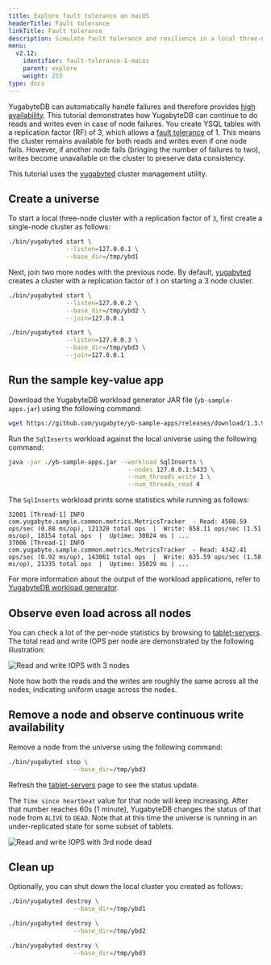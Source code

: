 ```yaml
---
title: Explore fault tolerance on macOS
headerTitle: Fault tolerance
linkTitle: Fault tolerance
description: Simulate fault tolerance and resilience in a local three-node YugabyteDB cluster on macOS.
menu:
  v2.12:
    identifier: fault-tolerance-1-macos
    parent: explore
    weight: 215
type: docs
---
```


YugabyteDB can automatically handle failures and therefore provides [high availability](../../../architecture/core-functions/high-availability/). This tutorial demonstrates how YugabyteDB can continue to do reads and writes even in case of node failures. You create YSQL tables with a replication factor (RF) of 3, which allows a [fault tolerance](../../../architecture/docdb-replication/replication/) of 1. This means the cluster remains available for both reads and writes even if one node fails. However, if another node fails (bringing the number of failures to two), writes become unavailable on the cluster to preserve data consistency.

This tutorial uses the [yugabyted](../../../reference/configuration/yugabyted/) cluster management utility.

## Create a universe

To start a local three-node cluster with a replication factor of `3`, first create a single-node cluster as follows:

```sh
./bin/yugabyted start \
                --listen=127.0.0.1 \
                --base_dir=/tmp/ybd1
```

Next, join two more nodes with the previous node. By default, [yugabyted](../../../reference/configuration/yugabyted/) creates a cluster with a replication factor of `3` on starting a 3 node cluster.

```sh
./bin/yugabyted start \
                --listen=127.0.0.2 \
                --base_dir=/tmp/ybd2 \
                --join=127.0.0.1
```

```sh
./bin/yugabyted start \
                --listen=127.0.0.3 \
                --base_dir=/tmp/ybd3 \
                --join=127.0.0.1
```

## Run the sample key-value app

Download the YugabyteDB workload generator JAR file (`yb-sample-apps.jar`) using the following command:

```sh
wget https://github.com/yugabyte/yb-sample-apps/releases/download/1.3.9/yb-sample-apps.jar?raw=true -O yb-sample-apps.jar
```

Run the `SqlInserts` workload against the local universe using the following command:

```sh
java -jar ./yb-sample-apps.jar --workload SqlInserts \
                                 --nodes 127.0.0.1:5433 \
                                 --num_threads_write 1 \
                                 --num_threads_read 4
```

The `SqlInserts` workload prints some statistics while running as follows:

```output
32001 [Thread-1] INFO com.yugabyte.sample.common.metrics.MetricsTracker  - Read: 4508.59 ops/sec (0.88 ms/op), 121328 total ops  |  Write: 658.11 ops/sec (1.51 ms/op), 18154 total ops  |  Uptime: 30024 ms | ...
37006 [Thread-1] INFO com.yugabyte.sample.common.metrics.MetricsTracker  - Read: 4342.41 ops/sec (0.92 ms/op), 143061 total ops  |  Write: 635.59 ops/sec (1.58 ms/op), 21335 total ops  |  Uptime: 35029 ms | ...
```

For more information about the output of the workload applications, refer to [YugabyteDB workload generator](https://github.com/yugabyte/yb-sample-apps).

## Observe even load across all nodes

You can check a lot of the per-node statistics by browsing to [tablet-servers](http://127.0.0.1:7000/tablet-servers). The total read and write IOPS per node are demonstrated by the following illustration:

![Read and write IOPS with 3 nodes](/images/ce/fault-tolerance_evenly_distributed.png)

Note how both the reads and the writes are roughly the same across all the nodes, indicating uniform usage across the nodes.

## Remove a node and observe continuous write availability

Remove a node from the universe using the following command:

```sh
./bin/yugabyted stop \
                  --base_dir=/tmp/ybd3
```

Refresh the [tablet-servers](http://127.0.0.1:7000/tablet-servers) page to see the status update.

The `Time since heartbeat` value for that node will keep increasing. After that number reaches 60s (1 minute), YugabyteDB changes the status of that node from `ALIVE` to `DEAD`. Note that at this time the universe is running in an under-replicated state for some subset of tablets.

![Read and write IOPS with 3rd node dead](/images/ce/fault_tolerance_dead_node.png)

## Clean up

Optionally, you can shut down the local cluster you created as follows:

```sh
./bin/yugabyted destroy \
                  --base_dir=/tmp/ybd1
```

```sh
./bin/yugabyted destroy \
                  --base_dir=/tmp/ybd2
```

```sh
./bin/yugabyted destroy \
                  --base_dir=/tmp/ybd3
```
